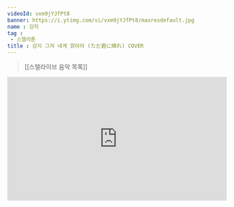 ```yaml
---
videoId: vxm9jYJfPt8
banner: https://i.ytimg.com/vi/vxm9jYJfPt8/maxresdefault.jpg
name : 강지
tag : 
 - 스텔라툰
title : 강지 그저 네게 맑아라 (ただ君に晴れ) COVER
---
```

> [[스텔라이브 음악 목록]]
<div style="position:relative;width:100%;padding-bottom:56.25%"><iframe style="width:100%;height:100%; position:absolute"  src="https://www.youtube.com/embed/vxm9jYJfPt8"  frameborder="0" allow="accelerometer; autoplay; clipboard-write; encrypted-media; gyroscope; picture-in-picture; web-share" allowfullscreen></iframe></div>